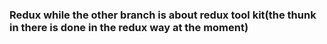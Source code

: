 ### Redux while the other branch is about redux tool kit(the thunk in there is done in the redux way at the moment)